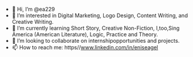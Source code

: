 - 👋 Hi, I’m @ea229
- 👀 I’m interested in Digital Marketing, Logo Design, Content Writing, and Creative Writing.
- 🌱 I’m currently learning Short Story, Creative Non-Fiction, I,too,Sing America (American Literature), Logic, Practice and Theory.
- 💞️ I’m looking to collaborate on internshipopportunities and projects.
- 📫 How to reach me: https//www.linkedin.com/in/eniseagel

<!---
ea229/ea229 is a ✨ special ✨ repository because its `README.md` (this file) appears on your GitHub profile.
You can click the Preview link to take a look at your changes.
--->
